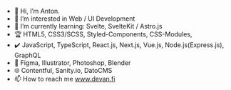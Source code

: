 - 👋 Hi, I’m Anton.
- 👀 I’m interested in Web / UI Development
- 🌱 I’m currently learning: Svelte, SvelteKit / Astro.js
- :trophy: HTML5, CSS3/SCSS, Styled-Components, CSS-Modules, 
- :heavy_check_mark: JavaScript, TypeScript, React.js, Next.js, Vue.js, Node.js(Express.js), GraphQL
- :art: Figma, Illustrator, Photoshop, Blender
- :globe_with_meridians: Contentful, Sanity.io, DatoCMS
- 📫 How to reach me www.devan.fi

<!---
jnetc/jnetc is a ✨ special ✨ repository because its `README.md` (this file) appears on your GitHub profile.
You can click the Preview link to take a look at your changes.
--->
